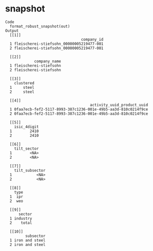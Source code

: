 # snapshot

    Code
      format_robust_snapshot(out)
    Output
      [[1]]
                                      company_id
      1 fleischerei-stiefsohn_00000005219477-001
      2 fleischerei-stiefsohn_00000005219477-001
      
      [[2]]
                 company_name
      1 fleischerei-stiefsohn
      2 fleischerei-stiefsohn
      
      [[3]]
        clustered
      1     steel
      2     steel
      
      [[4]]
                                          activity_uuid_product_uuid
      1 0faa7ecb-fef2-5117-8993-387c1236-001e-49b5-aa3d-810c0214f9ce
      2 0faa7ecb-fef2-5117-8993-387c1236-001e-49b5-aa3d-810c0214f9ce
      
      [[5]]
        isic_4digit
      1        2410
      2        2410
      
      [[6]]
        tilt_sector
      1        <NA>
      2        <NA>
      
      [[7]]
        tilt_subsector
      1           <NA>
      2           <NA>
      
      [[8]]
        type
      1  ipr
      2  weo
      
      [[9]]
          sector
      1 industry
      2    total
      
      [[10]]
             subsector
      1 iron and steel
      2 iron and steel
      

